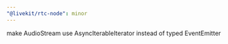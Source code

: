 ```yaml
---
"@livekit/rtc-node": minor
---
```


make AudioStream use AsyncIterableIterator instead of typed EventEmitter

